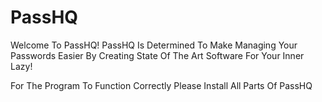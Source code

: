# PassHQ
Welcome To PassHQ! PassHQ Is Determined To Make Managing Your Passwords Easier By Creating State Of The Art Software For Your Inner Lazy!

For The Program To Function Correctly Please Install All Parts Of PassHQ
